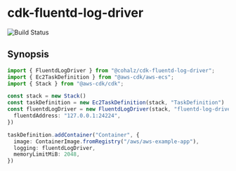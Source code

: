 
# cdk-fluentd-log-driver

![Build Status](https://travis-ci.org/cohalz/cdk-fluentd-log-driver.png?branch=master)

## Synopsis

```typescript
import { FluentdLogDriver } from "@cohalz/cdk-fluentd-log-driver";
import { Ec2TaskDefinition } from "@aws-cdk/aws-ecs";
import { Stack } from "@aws-cdk/cdk";

const stack = new Stack()
const taskDefinition = new Ec2TaskDefinition(stack, "TaskDefinition")
const fluentdLogDriver = new FluentdLogDriver(stack, "fluentd-log-driver", {
  fluentdAddress: "127.0.0.1:24224",
})

taskDefinition.addContainer("Container", {
  image: ContainerImage.fromRegistry("/aws/aws-example-app"),
  logging: fluentdLogDriver,
  memoryLimitMiB: 2048,
})
```

[aws-cdk]: https://github.com/awslabs/aws-cdk
